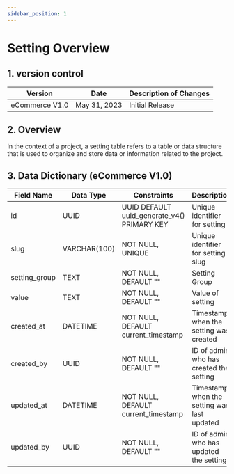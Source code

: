 ```yaml
---
sidebar_position: 1
---
```


# Setting Overview

## 1. version control

| Version        | Date         | Description of Changes |
| -------------- | ------------ | ---------------------- |
| eCommerce V1.0 | May 31, 2023 | Initial Release        |

## 2. Overview

In the context of a project, a setting table refers to a table or data structure that is used to organize and store data or information related to the project.

## 3. Data Dictionary (eCommerce V1.0)

| Field Name    | Data Type    | Constraints                                 | Description                                 |
| ------------- | ------------ | ------------------------------------------- | ------------------------------------------- |
| id            | UUID         | UUID DEFAULT uuid_generate_v4() PRIMARY KEY | Unique identifier for setting               |
| slug          | VARCHAR(100) | NOT NULL, UNIQUE                            | Unique identifier for setting slug          |
| setting_group | TEXT         | NOT NULL, DEFAULT ""                        | Setting Group                               |
| value         | TEXT         | NOT NULL, DEFAULT ""                        | Value of setting                            |
| created_at    | DATETIME     | NOT NULL, DEFAULT current_timestamp         | Timestamp when the setting was created      |
| created_by    | UUID         | NOT NULL, DEFAULT ""                        | ID of admin who has created the setting     |
| updated_at    | DATETIME     | NOT NULL, DEFAULT current_timestamp         | Timestamp when the setting was last updated |
| updated_by    | UUID         | NOT NULL, DEFAULT ""                        | ID of admin who has updated the setting     |

